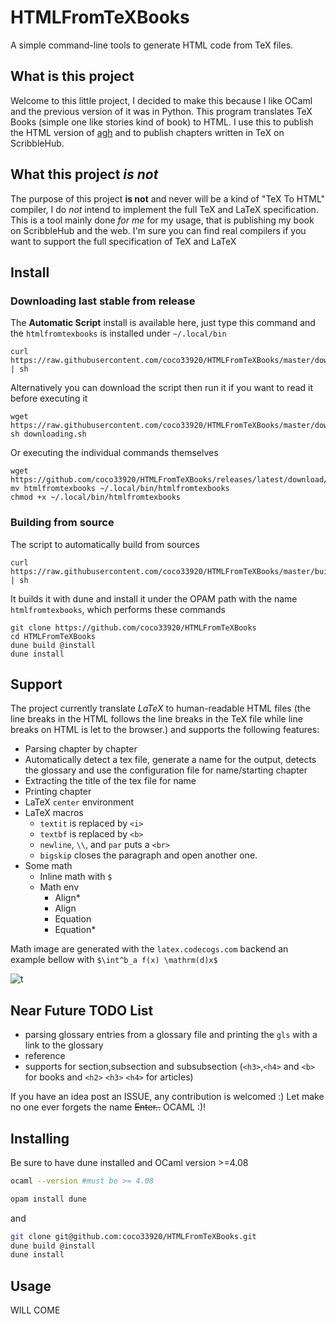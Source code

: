 # HTMLFromTeXBooks
A simple command-line tools to generate HTML code from TeX files.

## What is this project
Welcome to this little project, I decided to make this because I like OCaml and the previous version of it was in Python. This program
translates TeX Books (simple one like stories kind of book) to HTML. I use this to publish the HTML version of [agh](https://agh.nwa2coco.fr) and to publish chapters written in TeX on ScribbleHub.

## What this project *is not*
The purpose of this project **is not** and never will be a kind of "TeX To HTML" compiler, I do *not* intend to implement the full TeX
and LaTeX specification. This is a tool mainly done *for me* for my usage, that is publishing my book on ScribbleHub and the web. I'm sure you can find real compilers if you want to support 
the full specification of TeX and LaTeX

## Install

### Downloading last stable from release
The **Automatic Script** install is available here, just type this command and the `htmlfromtexbooks` is installed under `~/.local/bin`
```shell
curl https://raw.githubusercontent.com/coco33920/HTMLFromTeXBooks/master/downloading.sh | sh
```

Alternatively you can download the script then run it if you want to read it before executing it
```shell
wget https://raw.githubusercontent.com/coco33920/HTMLFromTeXBooks/master/downloading.sh
sh downloading.sh
```

Or executing the individual commands themselves
```shell 
wget https://github.com/coco33920/HTMLFromTeXBooks/releases/latest/download/htmlfromtexbooks
mv htmlfromtexbooks ~/.local/bin/htmlfromtexbooks
chmod +x ~/.local/bin/htmlfromtexbooks
```

### Building from source
The script to automatically build from sources 
```shell
curl https://raw.githubusercontent.com/coco33920/HTMLFromTeXBooks/master/building.sh | sh
```  

It builds it with dune and install it under the OPAM path with the name `htmlfromtexbooks`, which 
performs these commands  
```shell
git clone https://github.com/coco33920/HTMLFromTeXBooks
cd HTMLFromTeXBooks
dune build @install 
dune install
```

## Support
The project currently translate *LaTeX* to human-readable HTML files (the line breaks in the HTML follows the line breaks in the TeX file while line breaks on HTML is let to the browser.) and supports the following features:

- Parsing chapter by chapter
- Automatically detect a tex file, generate a name for the output, detects the glossary and use the configuration file for name/starting chapter
- Extracting the title of the tex file for name
- Printing chapter
- LaTeX `center` environment
- LaTeX macros
  - `textit` is replaced by `<i>`
  - `textbf` is replaced by `<b>`
  -  `newline`, `\\`, and `par` puts a `<br>`
  - `bigskip` closes the paragraph and open another one.
- Some math
  - Inline math with `$`
  - Math env 
    - Align*
    - Align
    - Equation
    - Equation*
  
Math image are generated with the `latex.codecogs.com` backend an example bellow with `$\int^b_a f(x) \mathrm(d)x$`

![t](https://latex.codecogs.com/svg.image?\begin{equation}\int^b_af(x)\mathrm(d)x\end{equation})  

  
## Near Future TODO List
* parsing glossary entries from a glossary file and printing the `gls` with a link to the glossary 
* reference
* supports for section,subsection and subsubsection (`<h3>`,`<h4>` and `<b>` for books and `<h2>` `<h3>` `<h4>` for articles)

If you have an idea post an ISSUE, any contribution is welcomed :)
Let make no one ever forgets the name ~~Enter..~~ OCAML :)!

## Installing
Be sure to have dune installed and OCaml version >=4.08
```bash
ocaml --version #must be >= 4.08
```
```bash
opam install dune
```
and
```bash
git clone git@github.com:coco33920/HTMLFromTeXBooks.git
dune build @install
dune install
```

## Usage
WILL COME